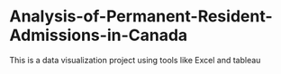 # Analysis-of-Permanent-Resident-Admissions-in-Canada
This is a data visualization project using tools like Excel and tableau
